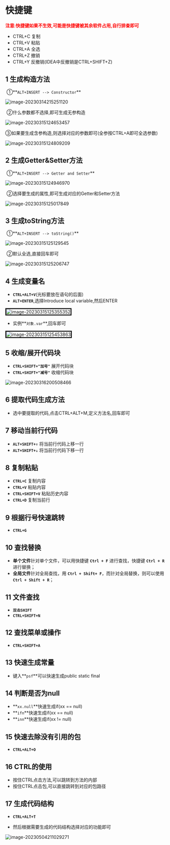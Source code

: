 # 快捷键

<font color = 'red'>**注意:快捷键如果不生效,可能是快捷键被其余软件占用,自行排查即可**</font>

- CTRL+C 复制
- CTRL+V 粘贴
- CTRL+A 全选
- CTRL+Z 撤销
- CTRL+Y 反撤销(IDEA中反撤销是CTRL+SHIFT+Z)
## 1 生成构造方法
​	①**`ALT+INSERT --> Constructor`**

![image-20230314215251120](https://gitee.com/paida-spitting-star/image/raw/master/image-20230314215251120.png)

​	②什么参数都不选择,即可生成无参构造

![image-20230315124653457](https://gitee.com/paida-spitting-star/image/raw/master/image-20230315124653457.png)

​	③如果要生成含参构造,则选择对应的参数即可(全参按CTRL+A即可全选参数)

![image-20230315124809209](https://gitee.com/paida-spitting-star/image/raw/master/image-20230315124809209.png)

## 2 生成Getter&Setter方法

​	①**`ALT+INSERT --> Getter and Setter`**

![image-20230315124946970](https://gitee.com/paida-spitting-star/image/raw/master/image-20230315124946970.png)

​	②选择要生成的属性,即可生成对应的Getter和Setter方法

![image-20230315125017849](https://gitee.com/paida-spitting-star/image/raw/master/image-20230315125017849.png)

## 3 生成toString方法

​	①**`ALT+INSERT --> toString()`**

![image-20230315125129545](https://gitee.com/paida-spitting-star/image/raw/master/image-20230315125129545.png)

​	②默认全选,直接回车即可

![image-20230315125206747](https://gitee.com/paida-spitting-star/image/raw/master/image-20230315125206747.png)

## 4 生成变量名

- **`CTRL+ALT+V`**(光标要放在语句的后面)
- **`ALT+ENTER`**,选择Introduce local variable,然后ENTER

<img src="https://gitee.com/paida-spitting-star/image/raw/master/image-20230315125355352.png" alt="image-20230315125355352" style="border: solid"/>

- 实例**`对象.var`**,回车即可

<img src="https://gitee.com/paida-spitting-star/image/raw/master/image-20230315125453863.png" alt="image-20230315125453863" style="border: solid"/>

## 5 收缩/展开代码块

- **`CTRL+SHIFT+"加号"`** 展开代码块
- **`CTRL+SHIFT+"减号"`** 收缩代码块

![image-20230316200508466](https://gitee.com/paida-spitting-star/image/raw/master/image-20230316200508466.png)

## 6 提取代码生成方法

- 选中要提取的代码,点击CTRL+ALT+M,定义方法名,回车即可

## 7 移动当前行代码

- **`ALT+SHIFT+↑`** 将当前行代码上移一行
- **`ALT+SHIFT+↓`** 将当前行代码下移一行

## 8 复制粘贴

- **`CTRL+C`** 复制内容
- **`CTRL+V`** 粘贴内容
- **`CTRL+SHIFT+V`** 粘贴历史内容
- **`CTRL+D`** 复制当前行

## 9 根据行号快速跳转

- **`CTRL+G`**

## 10 查找替换

- **单个文件**针对单个文件，可以用快捷键 **`Ctrl + F`** 进行查找，快捷键 **`Ctrl + R`** 进行替换；
- **全局文件**针对全局查找，用 **`Ctrl + Shift+ F`**，而针对全局替换，则可以使用 **`Ctrl + Shift + R`**；

## 11 文件查找

- **`双击SHIFT`**
- **`CTRL+SHIFT+N`**

## 12 查找菜单或操作

- **`CTRL+SHIFT+A`**

## 13 快速生成常量

- 键入**`psf`**可以快速生成public static final

## 14 判断是否为null

- **`xx.null`**快速生成if(xx == null)
- **`ifn`**快速生成if(xx == null)
- **`inn`**快速生成if(xx != null)

## 15 快速去除没有引用的包

- **`CTRL+ALT+O`**

## 16 CTRL的使用

- 按住CTRL点击方法,可以跳转到方法的内部
- 按住CTRL点击包,可以直接跳转到对应的包路径

## 17 生成代码结构

- **`CTRL+ALT+T`**

- 然后根据需要生成的代码结构选择对应的功能即可

![image-20230504211029271](https://gitee.com/paida-spitting-star/image/raw/master/image-20230504211029271.png)


